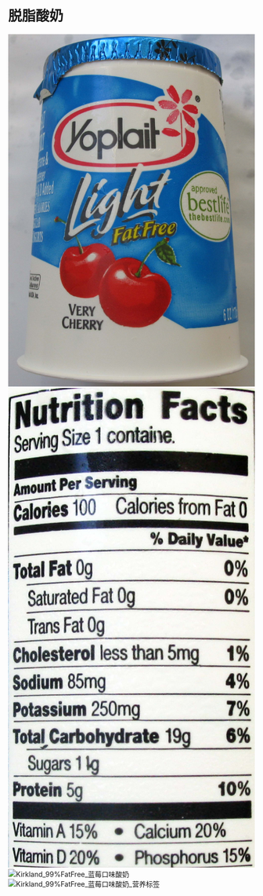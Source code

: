 # 脱脂酸奶

![Yoplait_FatFree_酸奶](/images/脱脂酸奶/Yoplait_FatFree_酸奶.jpg)
![Yoplait_FatFree_酸奶_营养标签](/images/脱脂酸奶/Yoplait_FatFree_酸奶_营养标签.jpg)
![Kirkland_99%FatFree_蓝莓口味酸奶](/images/脱脂酸奶/Kirkland_99%FatFree_蓝莓口味酸奶.jpg)
![Kirkland_99%FatFree_蓝莓口味酸奶_营养标签](/images/脱脂酸奶/Kirkland_99%FatFree_蓝莓口味酸奶_营养标签.jpg)

